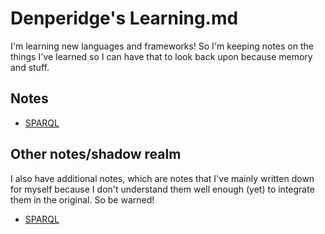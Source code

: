 # Denperidge's Learning.md
I'm learning new languages and frameworks! So I'm keeping notes on the things I've learned so I can have that to look back upon because memory and stuff.

## Notes
- [SPARQL](sparql)

## Other notes/shadow realm
I also have additional notes, which are notes that I've mainly written down for myself because I don't understand them well enough (yet) to integrate them in the original. So be warned!

- [SPARQL](Other/sparql)


